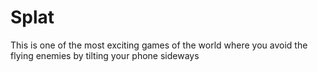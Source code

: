 # Splat
This is one of the most exciting games of the world where you avoid the flying enemies by tilting your phone sideways
